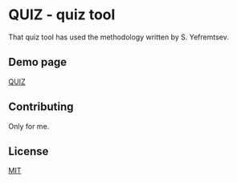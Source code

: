 # QUIZ - quiz tool

That quiz tool has used the methodology written by S. Yefremtsev. 

## Demo page

[QUIZ](https://young-headland-84625.herokuapp.com/)

## Contributing
Only for me.

## License
[MIT](https://choosealicense.com/licenses/mit/)
